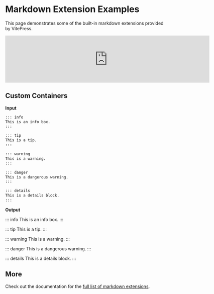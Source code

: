 # Markdown Extension Examples

This page demonstrates some of the built-in markdown extensions provided by VitePress.

<script src="https://forms.yandex.ru/_static/embed.js"></script><iframe src="https://forms.yandex.ru/u/6864f06b84227c484c9d0ca7?iframe=1" frameborder="0" name="ya-form-6864f06b84227c484c9d0ca7" width="650"></iframe>

## Custom Containers

**Input**

```md
::: info
This is an info box.
:::

::: tip
This is a tip.
:::

::: warning
This is a warning.
:::

::: danger
This is a dangerous warning.
:::

::: details
This is a details block.
:::
```

**Output**

::: info
This is an info box.
:::

::: tip
This is a tip.
:::

::: warning
This is a warning.
:::

::: danger
This is a dangerous warning.
:::

::: details
This is a details block.
:::

## More

Check out the documentation for the [full list of markdown extensions](https://vitepress.dev/guide/markdown).
